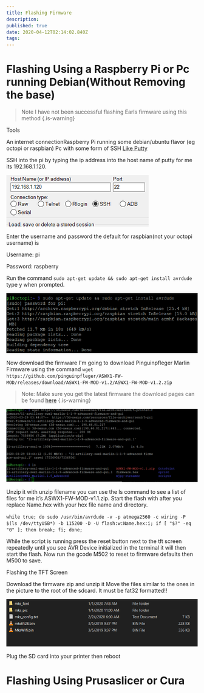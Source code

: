 ```yaml
---
title: Flashing Firmware
description: 
published: true
date: 2020-04-12T02:14:02.840Z
tags: 
---
```


# Flashing Using a Raspberry Pi or Pc running Debian(Without Removing the base)

>Note I have not been successful flashing Earls firmware using this method
{.is-warning}

Tools

An internet connectionRaspberry Pi running some debian/ubuntu flavor (eg octopi or raspbian) Pc with some form of SSH [Like Putty](https://www.chiark.greenend.org.uk/~sgtatham/putty/latest.html)

SSH into the pi by typing the ip address into the host name of putty for me its 192.168.1.120.

![pasted_image_0.png](/flashing-assets/pasted_image_0.png)

Enter the username and password the default for raspbian(not your octopi username) is

Username: pi

Password: raspberry

Run the command `sudo apt-get update && sudo apt-get install avrdude` type y when prompted.

![pasted_image_0_(1).png](/flashing-assets/pasted_image_0_(1).png)

Now download the firmware I'm going to download Pinguinpfleger Marlin Firmware using the command `wget https://github.com/pinguinpfleger/ASWX1-FW-MOD/releases/download/ASWX1-FW-MOD-v1.2/ASWX1-FW-MOD-v1.2.zip`
>Note: Make sure you get the latest firmware the download pages can be found [here](https://artillery.3dwiki.xyz/Flashing-Firmware/Firmware-List-Md)
{.is-warning}

![pasted_image_0_(2).png](/flashing-assets/pasted_image_0_(2).png)

Unzip it with unzip filename you can use the ls command to see a list of files for me it’s ASWX1-FW-MOD-v1.1.zip.
Start the flash with after you replace Name.hex with your hex file name and directory.

`while true; do sudo /usr/bin/avrdude -v -p atmega2560 -c wiring -P $(ls /dev/ttyUSB*) -b 115200 -D -U flash:w:Name.hex:i; if [ "$?" -eq "0" ]; then break; fi; done;`

While the script is running press the reset button next to the tft screen repeatedly until you see AVR Device initialized in the terminal it will then start the flash.
Now run the gcode M502 to reset to firmware defaults then M500 to save.

Flashing the TFT Screen

Download the firmware zip and unzip it
Move the files similar to the ones in the picture to the root of the sdcard. It must be fat32 formatted!!

![pasted_image_0_(3).png](/flashing-assets/pasted_image_0_(3).png)

Plug the SD card into your printer then reboot

# Flashing Using Prusaslicer or Cura